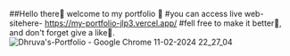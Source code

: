 ##Hello there👋  welcome to my portfolio 🌱
#you can access live web-sitehere- https://my-portfolio-jlp3.vercel.app/
#fell free to make it better🚀, and don't forget give a like🌟.
![Dhruva's-Portfolio - Google Chrome 11-02-2024 22_27_04](https://github.com/dhruvv9/My-portfolio/assets/119520814/0c47ef5b-1050-45aa-abb5-91482d59edd2)
